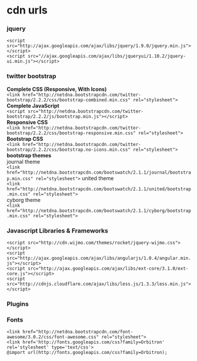 cdn urls
=======================================

### jquery
`<script src="http://ajax.googleapis.com/ajax/libs/jquery/1.9.0/jquery.min.js"></script>`   
`<script src="//ajax.googleapis.com/ajax/libs/jqueryui/1.10.2/jquery-ui.min.js"></script>`   

### twitter bootstrap
__Complete CSS (Responsive, With Icons)__   
`<link href="http://netdna.bootstrapcdn.com/twitter-bootstrap/2.2.2/css/bootstrap-combined.min.css" rel="stylesheet">`   
__Complete JavaScript__   
`<script src="http://netdna.bootstrapcdn.com/twitter-bootstrap/2.2.2/js/bootstrap.min.js"></script>`   
__Responsive CSS__    
`<link href="http://netdna.bootstrapcdn.com/twitter-bootstrap/2.2.2/css/bootstrap-responsive.min.css" rel="stylesheet">`   
__Bootstrap CSS__   
`<link href="http://netdna.bootstrapcdn.com/twitter-bootstrap/2.2.2/css/bootstrap.no-icons.min.css" rel="stylesheet">`   
__bootstrap themes__     
journal theme   
`<link href="http://netdna.bootstrapcdn.com/bootswatch/2.1.1/journal/bootstrap.min.css" rel="stylesheet">`
united theme   
`<link href="http://netdna.bootstrapcdn.com/bootswatch/2.1.1/united/bootstrap.min.css" rel="stylesheet">`   
cyborg theme   
`<link href="http://netdna.bootstrapcdn.com/bootswatch/2.1.1/cyborg/bootstrap.min.css" rel="stylesheet">`   

### Javascript Libraries & Frameworks
`<script src="http://cdn.wijmo.com/themes/rocket/jquery-wijmo.css"></script>`   
`<script src="http://ajax.googleapis.com/ajax/libs/angularjs/1.0.4/angular.min.js"></script>`   
`<script src="http://ajax.googleapis.com/ajax/libs/ext-core/3.1.0/ext-core.js"></script>`  
`<script src="http://cdnjs.cloudflare.com/ajax/libs/less.js/1.3.3/less.min.js"></script>`   



### Plugins
 

### Fonts
`<link href="http://netdna.bootstrapcdn.com/font-awesome/3.0.2/css/font-awesome.css" rel="stylesheet">`   
`<link href='http://fonts.googleapis.com/css?family=Orbitron' rel='stylesheet' type='text/css'>`   
`@import url(http://fonts.googleapis.com/css?family=Orbitron);`   










